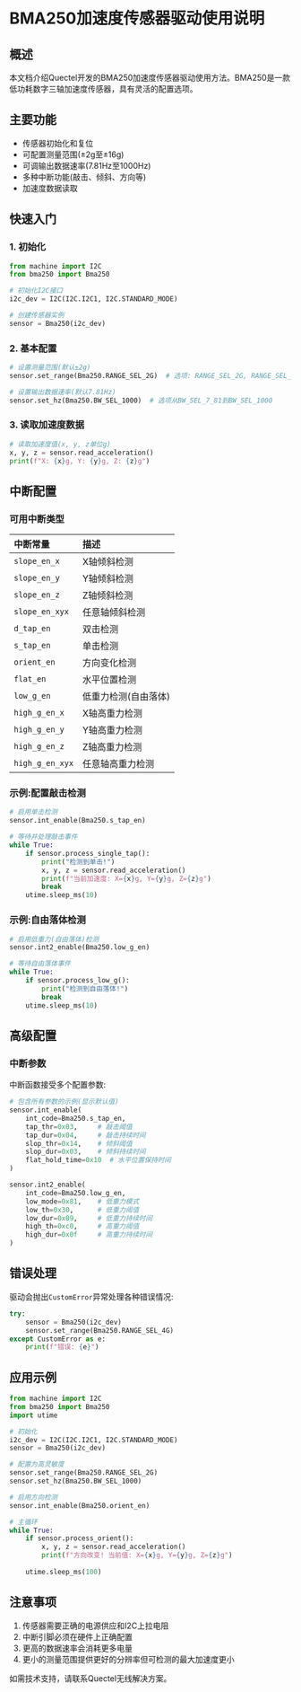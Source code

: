 

# BMA250加速度传感器驱动使用说明

## 概述

本文档介绍Quectel开发的BMA250加速度传感器驱动使用方法。BMA250是一款低功耗数字三轴加速度传感器，具有灵活的配置选项。

## 主要功能

- 传感器初始化和复位
- 可配置测量范围(±2g至±16g)
- 可调输出数据速率(7.81Hz至1000Hz)
- 多种中断功能(敲击、倾斜、方向等)
- 加速度数据读取

## 快速入门

### 1. 初始化

```python
from machine import I2C
from bma250 import Bma250

# 初始化I2C接口
i2c_dev = I2C(I2C.I2C1, I2C.STANDARD_MODE)

# 创建传感器实例
sensor = Bma250(i2c_dev)
```

### 2. 基本配置

```python
# 设置测量范围(默认±2g)
sensor.set_range(Bma250.RANGE_SEL_2G)  # 选项: RANGE_SEL_2G, RANGE_SEL_4G, RANGE_SEL_8G, RANGE_SEL_16G

# 设置输出数据速率(默认7.81Hz)
sensor.set_hz(Bma250.BW_SEL_1000)  # 选项从BW_SEL_7_81到BW_SEL_1000
```

### 3. 读取加速度数据

```python
# 读取加速度值(x, y, z单位g)
x, y, z = sensor.read_acceleration()
print(f"X: {x}g, Y: {y}g, Z: {z}g")
```

## 中断配置

### 可用中断类型

| 中断常量        | 描述                 |
| :-------------- | :------------------- |
| `slope_en_x`    | X轴倾斜检测          |
| `slope_en_y`    | Y轴倾斜检测          |
| `slope_en_z`    | Z轴倾斜检测          |
| `slope_en_xyx`  | 任意轴倾斜检测       |
| `d_tap_en`      | 双击检测             |
| `s_tap_en`      | 单击检测             |
| `orient_en`     | 方向变化检测         |
| `flat_en`       | 水平位置检测         |
| `low_g_en`      | 低重力检测(自由落体) |
| `high_g_en_x`   | X轴高重力检测        |
| `high_g_en_y`   | Y轴高重力检测        |
| `high_g_en_z`   | Z轴高重力检测        |
| `high_g_en_xyx` | 任意轴高重力检测     |

### 示例:配置敲击检测

```python
# 启用单击检测
sensor.int_enable(Bma250.s_tap_en)

# 等待并处理敲击事件
while True:
    if sensor.process_single_tap():
        print("检测到单击!")
        x, y, z = sensor.read_acceleration()
        print(f"当前加速度: X={x}g, Y={y}g, Z={z}g")
        break
    utime.sleep_ms(10)
```

### 示例:自由落体检测

```python
# 启用低重力(自由落体)检测
sensor.int2_enable(Bma250.low_g_en)

# 等待自由落体事件
while True:
    if sensor.process_low_g():
        print("检测到自由落体!")
        break
    utime.sleep_ms(10)
```

## 高级配置

### 中断参数

中断函数接受多个配置参数:

```python
# 包含所有参数的示例(显示默认值)
sensor.int_enable(
    int_code=Bma250.s_tap_en,
    tap_thr=0x03,     # 敲击阈值
    tap_dur=0x04,     # 敲击持续时间
    slop_thr=0x14,    # 倾斜阈值
    slop_dur=0x03,    # 倾斜持续时间
    flat_hold_time=0x10  # 水平位置保持时间
)

sensor.int2_enable(
    int_code=Bma250.low_g_en,
    low_mode=0x81,    # 低重力模式
    low_th=0x30,      # 低重力阈值
    low_dur=0x09,     # 低重力持续时间
    high_th=0xc0,     # 高重力阈值
    high_dur=0x0f     # 高重力持续时间
)
```

## 错误处理

驱动会抛出`CustomError`异常处理各种错误情况:

```python
try:
    sensor = Bma250(i2c_dev)
    sensor.set_range(Bma250.RANGE_SEL_4G)
except CustomError as e:
    print(f"错误: {e}")
```

## 应用示例

```python
from machine import I2C
from bma250 import Bma250
import utime

# 初始化
i2c_dev = I2C(I2C.I2C1, I2C.STANDARD_MODE)
sensor = Bma250(i2c_dev)

# 配置为高灵敏度
sensor.set_range(Bma250.RANGE_SEL_2G)
sensor.set_hz(Bma250.BW_SEL_1000)

# 启用方向检测
sensor.int_enable(Bma250.orient_en)

# 主循环
while True:
    if sensor.process_orient():
        x, y, z = sensor.read_acceleration()
        print(f"方向改变! 当前值: X={x}g, Y={y}g, Z={z}g")
    
    utime.sleep_ms(100)
```

## 注意事项

1. 传感器需要正确的电源供应和I2C上拉电阻
2. 中断引脚必须在硬件上正确配置
3. 更高的数据速率会消耗更多电量
4. 更小的测量范围提供更好的分辨率但可检测的最大加速度更小

如需技术支持，请联系Quectel无线解决方案。